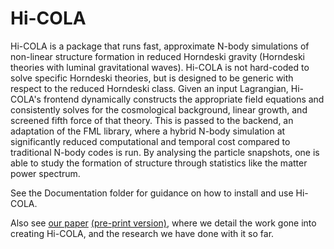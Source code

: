 # Hi-COLA

Hi-COLA is a package that runs fast, approximate N-body simulations of non-linear structure formation in reduced Horndeski gravity (Horndeski theories with luminal gravitational waves). Hi-COLA is not hard-coded to solve specific Horndeski theories, but is designed to be generic with respect to the reduced Horndeski class. Given an input Lagrangian, Hi-COLA's frontend dynamically constructs the appropriate field equations and consistently solves for the cosmological background, linear growth, and screened fifth force of that theory. This is passed to the backend, an adaptation of the FML library, where a hybrid N-body simulation at significantly reduced computational and temporal cost compared to traditional N-body codes is run. By analysing the particle snapshots, one is able to study the formation of structure through statistics like the matter power spectrum.

See the Documentation folder for guidance on how to install and use Hi-COLA.

Also see [our paper](https://iopscience.iop.org/article/10.1088/1475-7516/2023/03/040) [(pre-print version)](https://arxiv.org/abs/2209.01666), where we detail the work gone into creating Hi-COLA, and the research we have done with it so far.
